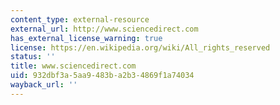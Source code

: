 ```yaml
---
content_type: external-resource
external_url: http://www.sciencedirect.com
has_external_license_warning: true
license: https://en.wikipedia.org/wiki/All_rights_reserved
status: ''
title: www.sciencedirect.com
uid: 932dbf3a-5aa9-483b-a2b3-4869f1a74034
wayback_url: ''
---
```

